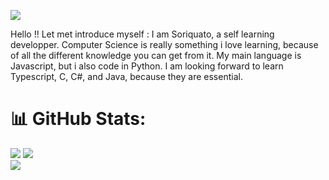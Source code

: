 ![](https://t3.ftcdn.net/jpg/04/04/73/24/360_F_404732411_zuaDyeeDSsFuc5zMxEI3eySXwtTG6awv.jpg)

Hello !! Let met introduce myself : I am Soriquato, a self learning developper. Computer Science is really something i love learning, because of all the different knowledge you can get from it. My main language is Javascript, but i also code in Python. I am looking forward to learn Typescript, C, C#, and Java, because they are essential.

# 📊 GitHub Stats:
![](https://github-readme-stats.vercel.app/api/top-langs/?username=Soriquato&theme=dark&hide_border=false&include_all_commits=true&count_private=true&layout=compact)
![](https://github-readme-stats.vercel.app/api?username=Soriquato&theme=dark&hide_border=false&include_all_commits=true&count_private=true)<br/>
![](https://github-readme-streak-stats.herokuapp.com/?user=Soriquato&theme=dark&hide_border=false)<br/>
